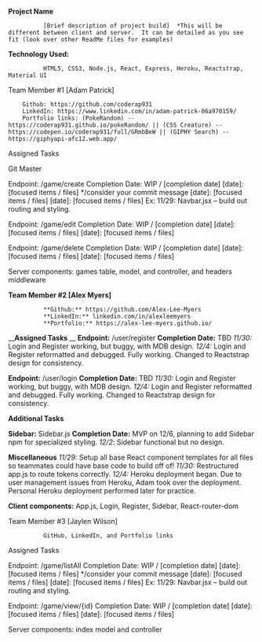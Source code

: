 
**Project Name**

              [Brief description of project build]  *This will be different between client and server.  It can be detailed as you see fit (look over other ReadMe files for examples)

**Technology Used:**

              HTML5, CSS3, Node.js, React, Express, Heroku, Reactstrap, Material UI

Team Member #1  [Adam Patrick]

        Github: https://github.com/coderap931
        LinkedIn: https://www.linkedin.com/in/adam-patrick-06a970159/
        Portfolio links: (PokeRandom) -- https://coderap931.github.io/pokeRandom/ || (CSS Creature) -- https://codepen.io/coderap931/full/GRmbBeW || (GIPHY Search) -- https://giphyapi-afc12.web.app/

Assigned Tasks

Git Master

Endpoint: /game/create
Completion Date: WIP / [completion date]
[date]: [focused items / files] */consider your commit message
[date]: [focused items / files]
[date]: [focused items / files]
Ex: 11/29: Navbar.jsx – build out routing and styling.

Endpoint: /game/edit
Completion Date: WIP / [completion date]
[date]: [focused items / files]
[date]: [focused items / files]

Endpoint: /game/delete
Completion Date: WIP / [completion date]
[date]: [focused items / files]
[date]: [focused items / files]

Server components: games table, model, and controller, and headers middleware
 

__**Team Member #2  [Alex Myers]**__

              **Github:** https://github.com/Alex-Lee-Myers
              **LinkedIn:** linkedin.com/in/alexleemyers
              **Portfolio:** https://alex-lee-myers.github.io/

__**Assigned Tasks**
__
**Endpoint:** /user/register
__Completion Date:__ TBD
*11/30:* Login and Register working, but buggy, with MDB design.
*12/4:* Login and Register reformatted and debugged. Fully working. Changed to Reactstrap design for consistency.

**Endpoint:** /user/login
__Completion Date:__ TBD
*11/30:* Login and Register working, but buggy, with MDB design.
*12/4:* Login and Register reformatted and debugged. Fully working. Changed to Reactstrap design for consistency.

__**Additional Tasks**__ 

**Sidebar:** Sidebar.js
__Completion Date:__ MVP on 12/6, planning to add Sidebar npm for specialized styling.
*12/2*: Sidebar functional but no design. 

**Miscellaneous**
*11/29:* Setup all base React component templates for all files so teammates could have base code to build off of!
*11/30:* Restructured app.js to route tokens correctly.
*12/4:* Heroku deployment began. Due to user management issues from Heroku, Adam took over the deployment. Personal Heroku deployment performed later for practice. 

**Client components:** App.js, Login, Register, Sidebar, React-router-dom
 

Team Member #3  [Jaylen Wilson]

              GitHub, LinkedIn, and Portfolio links

Assigned Tasks

Endpoint: /game/listAll
Completion Date: WIP / [completion date]
[date]: [focused items / files] */consider your commit message
[date]: [focused items / files]
[date]: [focused items / files]
Ex: 11/29: Navbar.jsx – build out routing and styling.

Endpoint: /game/view/{id}
Completion Date: WIP / [completion date]
[date]: [focused items / files]
[date]: [focused items / files]

Server components: index model and controller